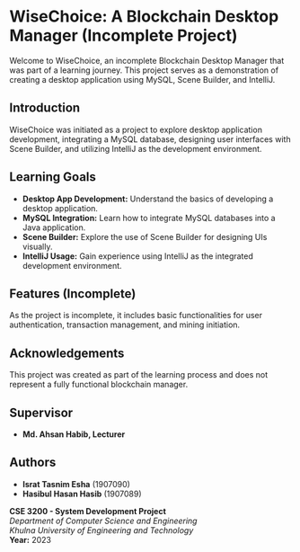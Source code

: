 # WiseChoice: A Blockchain Desktop Manager (Incomplete Project)

Welcome to WiseChoice, an incomplete Blockchain Desktop Manager that was part of a learning journey. This project serves as a demonstration of creating a desktop application using MySQL, Scene Builder, and IntelliJ.

## Introduction

WiseChoice was initiated as a project to explore desktop application development, integrating a MySQL database, designing user interfaces with Scene Builder, and utilizing IntelliJ as the development environment.

## Learning Goals

- **Desktop App Development:** Understand the basics of developing a desktop application.
- **MySQL Integration:** Learn how to integrate MySQL databases into a Java application.
- **Scene Builder:** Explore the use of Scene Builder for designing UIs visually.
- **IntelliJ Usage:** Gain experience using IntelliJ as the integrated development environment.

## Features (Incomplete)

As the project is incomplete, it includes basic functionalities for user authentication, transaction management, and mining initiation.

## Acknowledgements

This project was created as part of the learning process and does not represent a fully functional blockchain manager.

## Supervisor

- **Md. Ahsan Habib, Lecturer**

## Authors

- **Israt Tasnim Esha** (1907090)
- **Hasibul Hasan Hasib** (1907089)

**CSE 3200 - System Development Project**  
*Department of Computer Science and Engineering*  
*Khulna University of Engineering and Technology*          
**Year:** 2023
